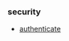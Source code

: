 ### security

* [authenticate](https://github.com/tegcommerce/tegcommerce-requisite/blob/master/authenticate.md)
